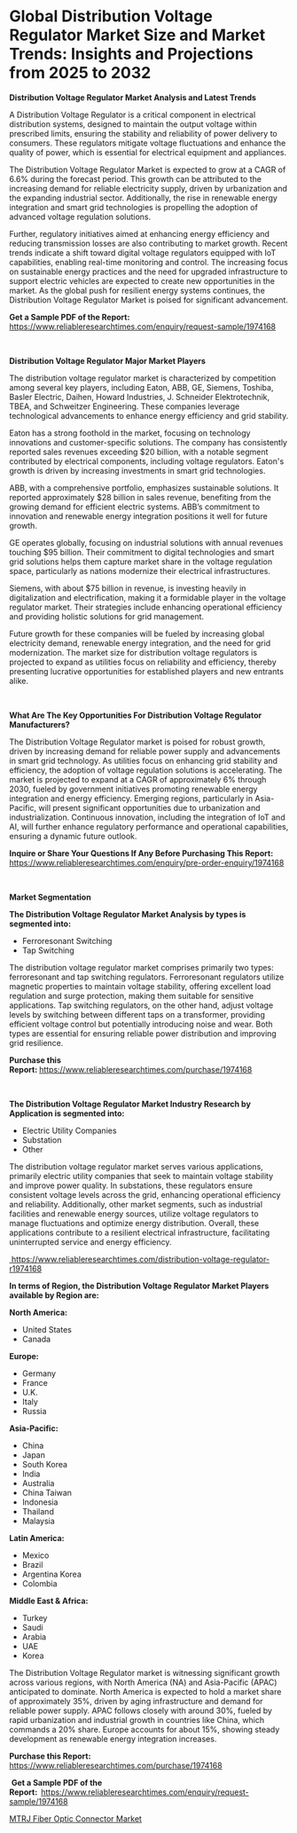 <p><h1>Global Distribution Voltage Regulator Market Size and Market Trends: Insights and Projections from 2025 to 2032</h1></p><p><strong>Distribution Voltage Regulator Market Analysis and Latest Trends</strong></p>
<p><p>A Distribution Voltage Regulator is a critical component in electrical distribution systems, designed to maintain the output voltage within prescribed limits, ensuring the stability and reliability of power delivery to consumers. These regulators mitigate voltage fluctuations and enhance the quality of power, which is essential for electrical equipment and appliances.</p><p>The Distribution Voltage Regulator Market is expected to grow at a CAGR of 6.6% during the forecast period. This growth can be attributed to the increasing demand for reliable electricity supply, driven by urbanization and the expanding industrial sector. Additionally, the rise in renewable energy integration and smart grid technologies is propelling the adoption of advanced voltage regulation solutions. </p><p>Further, regulatory initiatives aimed at enhancing energy efficiency and reducing transmission losses are also contributing to market growth. Recent trends indicate a shift toward digital voltage regulators equipped with IoT capabilities, enabling real-time monitoring and control. The increasing focus on sustainable energy practices and the need for upgraded infrastructure to support electric vehicles are expected to create new opportunities in the market. As the global push for resilient energy systems continues, the Distribution Voltage Regulator Market is poised for significant advancement.</p></p>
<p><strong>Get a Sample PDF of the Report:&nbsp;</strong> <a href="https://www.reliableresearchtimes.com/enquiry/request-sample/1974168?utm_campaign=2719&utm_medium=2&utm_source=Github&utm_content=ia&utm_term=11042025&utm_id=distribution-voltage-regulator">https://www.reliableresearchtimes.com/enquiry/request-sample/1974168</a></p>
<p>&nbsp;</p>
<p><strong>Distribution Voltage Regulator Major Market Players</strong></p>
<p><p>The distribution voltage regulator market is characterized by competition among several key players, including Eaton, ABB, GE, Siemens, Toshiba, Basler Electric, Daihen, Howard Industries, J. Schneider Elektrotechnik, TBEA, and Schweitzer Engineering. These companies leverage technological advancements to enhance energy efficiency and grid stability.</p><p>Eaton has a strong foothold in the market, focusing on technology innovations and customer-specific solutions. The company has consistently reported sales revenues exceeding $20 billion, with a notable segment contributed by electrical components, including voltage regulators. Eaton's growth is driven by increasing investments in smart grid technologies.</p><p>ABB, with a comprehensive portfolio, emphasizes sustainable solutions. It reported approximately $28 billion in sales revenue, benefiting from the growing demand for efficient electric systems. ABB’s commitment to innovation and renewable energy integration positions it well for future growth.</p><p>GE operates globally, focusing on industrial solutions with annual revenues touching $95 billion. Their commitment to digital technologies and smart grid solutions helps them capture market share in the voltage regulation space, particularly as nations modernize their electrical infrastructures.</p><p>Siemens, with about $75 billion in revenue, is investing heavily in digitalization and electrification, making it a formidable player in the voltage regulator market. Their strategies include enhancing operational efficiency and providing holistic solutions for grid management.</p><p>Future growth for these companies will be fueled by increasing global electricity demand, renewable energy integration, and the need for grid modernization. The market size for distribution voltage regulators is projected to expand as utilities focus on reliability and efficiency, thereby presenting lucrative opportunities for established players and new entrants alike.</p></p>
<p>&nbsp;</p>
<p><strong>What Are The Key Opportunities For Distribution Voltage Regulator Manufacturers?</strong></p>
<p><p>The Distribution Voltage Regulator market is poised for robust growth, driven by increasing demand for reliable power supply and advancements in smart grid technology. As utilities focus on enhancing grid stability and efficiency, the adoption of voltage regulation solutions is accelerating. The market is projected to expand at a CAGR of approximately 6% through 2030, fueled by government initiatives promoting renewable energy integration and energy efficiency. Emerging regions, particularly in Asia-Pacific, will present significant opportunities due to urbanization and industrialization. Continuous innovation, including the integration of IoT and AI, will further enhance regulatory performance and operational capabilities, ensuring a dynamic future outlook.</p></p>
<p><strong>Inquire or Share Your Questions If Any Before Purchasing This Report:</strong> <a href="https://www.reliableresearchtimes.com/enquiry/pre-order-enquiry/1974168?utm_campaign=2719&utm_medium=2&utm_source=Github&utm_content=ia&utm_term=11042025&utm_id=distribution-voltage-regulator">https://www.reliableresearchtimes.com/enquiry/pre-order-enquiry/1974168</a></p>
<p>&nbsp;</p>
<p><strong>Market Segmentation</strong></p>
<p><strong>The Distribution Voltage Regulator Market Analysis by types is segmented into:</strong></p>
<p><ul><li>Ferroresonant Switching</li><li>Tap Switching</li></ul></p>
<p><p>The distribution voltage regulator market comprises primarily two types: ferroresonant and tap switching regulators. Ferroresonant regulators utilize magnetic properties to maintain voltage stability, offering excellent load regulation and surge protection, making them suitable for sensitive applications. Tap switching regulators, on the other hand, adjust voltage levels by switching between different taps on a transformer, providing efficient voltage control but potentially introducing noise and wear. Both types are essential for ensuring reliable power distribution and improving grid resilience.</p></p>
<p><strong>Purchase this Report:&nbsp;</strong><a href="https://www.reliableresearchtimes.com/purchase/1974168?utm_campaign=2719&utm_medium=2&utm_source=Github&utm_content=ia&utm_term=11042025&utm_id=distribution-voltage-regulator">https://www.reliableresearchtimes.com/purchase/1974168</a></p>
<p>&nbsp;</p>
<p><strong>The Distribution Voltage Regulator Market Industry Research by Application is segmented into:</strong></p>
<p><ul><li>Electric Utility Companies</li><li>Substation</li><li>Other</li></ul></p>
<p><p>The distribution voltage regulator market serves various applications, primarily electric utility companies that seek to maintain voltage stability and improve power quality. In substations, these regulators ensure consistent voltage levels across the grid, enhancing operational efficiency and reliability. Additionally, other market segments, such as industrial facilities and renewable energy sources, utilize voltage regulators to manage fluctuations and optimize energy distribution. Overall, these applications contribute to a resilient electrical infrastructure, facilitating uninterrupted service and energy efficiency.</p></p>
<p><a href="https://www.reliableresearchtimes.com/distribution-voltage-regulator-r1974168?utm_campaign=2719&utm_medium=2&utm_source=Github&utm_content=ia&utm_term=11042025&utm_id=distribution-voltage-regulator">&nbsp;https://www.reliableresearchtimes.com/distribution-voltage-regulator-r1974168</a></p>
<p><strong>In terms of Region, the Distribution Voltage Regulator Market Players available by Region are:</strong></p>
<p>
    <p> <strong> North America: </strong>
        <ul>
            <li>United States</li>
            <li>Canada</li>
        </ul>
        </p> 
    <p> <strong> Europe: </strong>
        <ul>
            <li>Germany</li>
            <li>France</li>
            <li>U.K.</li>
            <li>Italy</li>
            <li>Russia</li>
        </ul>
        </p> 
    <p> <strong> Asia-Pacific: </strong>
        <ul>
            <li>China</li>
            <li>Japan</li>
            <li>South Korea</li>
            <li>India</li>
            <li>Australia</li>
            <li>China Taiwan</li>
            <li>Indonesia</li>
            <li>Thailand</li>
            <li>Malaysia</li>
        </ul>
        </p> 
    <p> <strong> Latin America: </strong>
        <ul>
            <li>Mexico</li>
            <li>Brazil</li>
            <li>Argentina Korea</li>
            <li>Colombia</li>
        </ul>
        </p> 
    <p> <strong> Middle East & Africa: </strong>
        <ul>
            <li>Turkey</li>
            <li>Saudi</li>
            <li>Arabia</li>
            <li>UAE</li>
            <li>Korea</li>
        </ul>
    </p>
    </p>
<p><p>The Distribution Voltage Regulator market is witnessing significant growth across various regions, with North America (NA) and Asia-Pacific (APAC) anticipated to dominate. North America is expected to hold a market share of approximately 35%, driven by aging infrastructure and demand for reliable power supply. APAC follows closely with around 30%, fueled by rapid urbanization and industrial growth in countries like China, which commands a 20% share. Europe accounts for about 15%, showing steady development as renewable energy integration increases.</p></p>
<p><strong>Purchase this Report: </strong><a href="https://www.reliableresearchtimes.com/purchase/1974168?utm_campaign=2719&utm_medium=2&utm_source=Github&utm_content=ia&utm_term=11042025&utm_id=distribution-voltage-regulator">https://www.reliableresearchtimes.com/purchase/1974168</a></p>
<p>&nbsp;<strong>Get a Sample PDF of the Report:&nbsp;&nbsp;</strong><a href="https://www.reliableresearchtimes.com/enquiry/request-sample/1974168?utm_campaign=2719&utm_medium=2&utm_source=Github&utm_content=ia&utm_term=11042025&utm_id=distribution-voltage-regulator">https://www.reliableresearchtimes.com/enquiry/request-sample/1974168</a></p>
<p><strong></strong></p>
<p><p><a href="https://github.com/avirsuckra/Market-Research-Report-List-1/blob/main/mtrj-fiber-optic-connector-market.md?utm_campaign=2719&utm_medium=2&utm_source=Github&utm_content=ia&utm_term=11042025&utm_id=distribution-voltage-regulator">MTRJ Fiber Optic Connector Market</a></p></p>